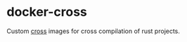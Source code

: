 # docker-cross

Custom [cross](https://github.com/rust-embedded/cross) images for cross compilation of rust projects.
